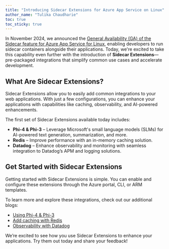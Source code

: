 ```yaml
---
title: "Introducing Sidecar Extensions for Azure App Service on Linux"
author_name: "Tulika Chaudharie"
toc: true
toc_sticky: true
---
```


In November 2024, we announced the [General Availability (GA) of the Sidecar feature for Azure App Service for Linux](https://techcommunity.microsoft.com/blog/appsonazureblog/announcing-the-general-availability-of-sidecar-extensibility-in-azure-app-servic/4267985), enabling developers to run sidecar containers alongside their applications. Today, we're excited to take this capability even further with the introduction of **Sidecar Extensions**—pre-packaged integrations that simplify common use cases and accelerate development.  

## What Are Sidecar Extensions?  

Sidecar Extensions allow you to easily add common integrations to your web applications. With just a few configurations, you can enhance your applications with capabilities like caching, observability, and AI-powered enhancements.  

The first set of Sidecar Extensions available today includes:  

- **Phi-4 & Phi-3** – Leverage Microsoft's small language models (SLMs) for AI-powered text generation, summarization, and more.  
- **Redis** – Improve performance with an in-memory caching solution.  
- **Datadog** – Enhance observability and monitoring with seamless integration to Datadog’s APM and logging solutions.  

## Get Started with Sidecar Extensions  

Getting started with Sidecar Extensions is simple. You can enable and configure these extensions through the Azure portal, CLI, or ARM templates.  

To learn more and explore these integrations, check out our additional blogs:  
- [Using Phi-4 & Phi-3](https://techcommunity.microsoft.com/blog/appsonazureblog/announcing-the-general-availability-of-sidecar-extensibility-in-azure-app-servic/4267985)
- [Add caching with Redis](https://azure.github.io/AppService/2025/03/19/redis-sidecar-extension.html)
- [Observability with Datadog](https://techcommunity.microsoft.com/blog/appsonazureblog/announcing-the-general-availability-of-sidecar-extensibility-in-azure-app-servic/4267985)

We’re excited to see how you use Sidecar Extensions to enhance your applications. Try them out today and share your feedback!  

